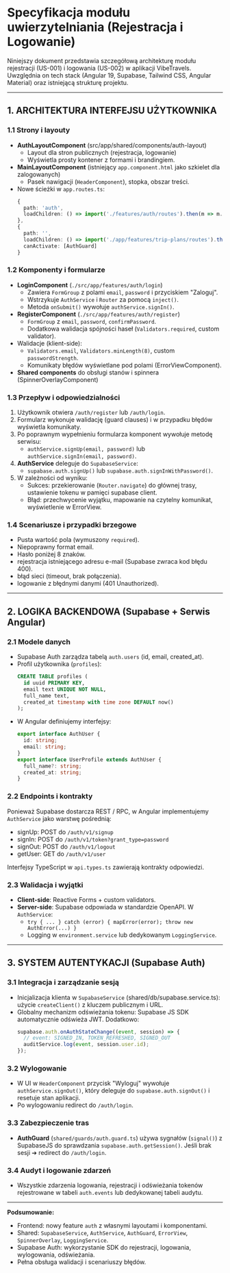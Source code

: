 # Specyfikacja modułu uwierzytelniania (Rejestracja i Logowanie)

Niniejszy dokument przedstawia szczegółową architekturę modułu rejestracji (US-001) i logowania (US-002) w aplikacji VibeTravels. Uwzględnia on tech stack (Angular 19, Supabase, Tailwind CSS, Angular Material) oraz istniejącą strukturę projektu.

---

## 1. ARCHITEKTURA INTERFEJSU UŻYTKOWNIKA

### 1.1 Strony i layouty
- **AuthLayoutComponent** (src/app/shared/components/auth-layout)
  - Layout dla stron publicznych (rejestracja, logowanie)
  - Wyświetla prosty kontener z formami i brandingiem.
- **MainLayoutComponent** (istniejący `app.component.html` jako szkielet dla zalogowanych)
  - Pasek nawigacji (`HeaderComponent`), stopka, obszar treści.
- Nowe ścieżki w `app.routes.ts`:
  ```ts
  {
    path: 'auth',
    loadChildren: () => import('./features/auth/routes').then(m => m.AUTH_ROUTES)
  },
  {
    path: '',
    loadChildren: () => import('./app/features/trip-plans/routes').then(m => m.TRIP_PLANS_ROUTES),
    canActivate: [AuthGuard]
  }
  ```

### 1.2 Komponenty i formularze
- **LoginComponent** (`./src/app/features/auth/login`)
  - Zawiera `FormGroup` z polami `email`, `password` i przyciskiem "Zaloguj".
  - Wstrzykuje `AuthService` i `Router` za pomocą `inject()`.
  - Metoda `onSubmit()` wywołuje `authService.signIn()`.
- **RegisterComponent** (`./src/app/features/auth/register`)
  - `FormGroup` z `email`, `password`, `confirmPassword`.
  - Dodatkowa walidacja spójności haseł (`Validators.required`, custom validator).
- Walidacje (klient-side):
  - `Validators.email`, `Validators.minLength(8)`, custom `passwordStrength`.
  - Komunikaty błędów wyświetlane pod polami (ErrorViewComponent).
- **Shared components** do obsługi stanów i spinnera (SpinnerOverlayComponent)

### 1.3 Przepływ i odpowiedzialności
1. Użytkownik otwiera `/auth/register` lub `/auth/login`.
2. Formularz wykonuje walidację (guard clauses) i w przypadku błędów wyświetla komunikaty.
3. Po poprawnym wypełnieniu formularza komponent wywołuje metodę serwisu:
   - `authService.signUp(email, password)` lub `authService.signIn(email, password)`.
4. **AuthService** deleguje do `SupabaseService`:
   - `supabase.auth.signUp()` lub `supabase.auth.signInWithPassword()`.
5. W zależności od wyniku:
   - Sukces: przekierowanie (`Router.navigate`) do głównej trasy, ustawienie tokenu w pamięci supabase client.
   - Błąd: przechwycenie wyjątku, mapowanie na czytelny komunikat, wyświetlenie w ErrorView.

### 1.4 Scenariusze i przypadki brzegowe
- Pusta wartość pola (wymuszony `required`).
- Niepoprawny format email.
- Hasło poniżej 8 znaków.
- rejestracja istniejącego adresu e-mail (Supabase zwraca kod błędu 400).
- błąd sieci (timeout, brak połączenia).
- logowanie z błędnymi danymi (401 Unauthorized).

---

## 2. LOGIKA BACKENDOWA (Supabase + Serwis Angular)

### 2.1 Modele danych
- Supabase Auth zarządza tabelą `auth.users` (id, email, created_at).
- Profil użytkownika (`profiles`):
  ```sql
  CREATE TABLE profiles (
    id uuid PRIMARY KEY,
    email text UNIQUE NOT NULL,
    full_name text,
    created_at timestamp with time zone DEFAULT now()
  );
  ```
- W Angular definiujemy interfejsy:
  ```ts
  export interface AuthUser {
    id: string;
    email: string;
  }
  export interface UserProfile extends AuthUser {
    full_name?: string;
    created_at: string;
  }
  ```

### 2.2 Endpoints i kontrakty
Ponieważ Supabase dostarcza REST / RPC, w Angular implementujemy `AuthService` jako warstwę pośrednią:
- signUp: POST do `/auth/v1/signup`
- signIn: POST do `/auth/v1/token?grant_type=password`
- signOut: POST do `/auth/v1/logout`
- getUser: GET do `/auth/v1/user`

Interfejsy TypeScript w `api.types.ts` zawierają kontrakty odpowiedzi.

### 2.3 Walidacja i wyjątki
- **Client-side**: Reactive Forms + custom validators.
- **Server-side**: Supabase odpowiada w standardzie OpenAPI. W `AuthService`:
  - `try { ... } catch (error) { mapError(error); throw new AuthError(...) }`
  - Logging w `environment.service` lub dedykowanym `LoggingService`.

---

## 3. SYSTEM AUTENTYKACJI (Supabase Auth)

### 3.1 Integracja i zarządzanie sesją
- Inicjalizacja klienta w `SupabaseService` (shared/db/supabase.service.ts): użycie `createClient()` z kluczem publicznym i URL.
- Globalny mechanizm odświeżania tokenu: Supabase JS SDK automatycznie odświeża JWT. Dodatkowo:
  ```ts
  supabase.auth.onAuthStateChange((event, session) => {
    // event: SIGNED_IN, TOKEN_REFRESHED, SIGNED_OUT
    auditService.log(event, session.user.id);
  });
  ```

### 3.2 Wylogowanie
- W UI w `HeaderComponent` przycisk "Wyloguj" wywołuje `authService.signOut()`, który deleguje do `supabase.auth.signOut()` i resetuje stan aplikacji.
- Po wylogowaniu redirect do `/auth/login`.

### 3.3 Zabezpieczenie tras
- **AuthGuard** (`shared/guards/auth.guard.ts`) używa sygnałów (`signal()`) z SupabaseJS do sprawdzania `supabase.auth.getSession()`. Jeśli brak sesji ➔ redirect do `/auth/login`.

### 3.4 Audyt i logowanie zdarzeń
- Wszystkie zdarzenia logowania, rejestracji i odświeżania tokenów rejestrowane w tabeli `auth.events` lub dedykowanej tabeli audytu.

---

**Podsumowanie:**
- Frontend: nowy feature `auth` z własnymi layoutami i komponentami.
- Shared: `SupabaseService`, `AuthService`, `AuthGuard`, `ErrorView`, `SpinnerOverlay`, `LoggingService`.
- Supabase Auth: wykorzystanie SDK do rejestracji, logowania, wylogowania, odświeżania.
- Pełna obsługa walidacji i scenariuszy błędów.

